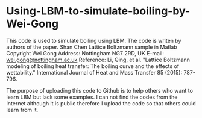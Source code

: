 # Using-LBM-to-simulate-boiling-by-Wei-Gong
This code is used to simulate boiling using LBM. The code is writen by authors of the paper.
 Shan Chen Lattice Boltzmann sample in Matlab
 Copyright Wei Gong
 Address: Nottingham NG7 2RD, UK
 E-mail: wei.gong@nottingham.ac.uk
 Reference: Li, Qing, et al. "Lattice Boltzmann modeling of boiling heat 
            transfer: The boiling curve and the effects of wettability." 
            International Journal of Heat and Mass Transfer 85 (2015): 
            787-796.

The purpose of uploading this code to Github is to help others who want to learn LBM but lack some examples. I can not find the codes from the Internet although it is public therefore 
I upload the code so that others could learn from it.
